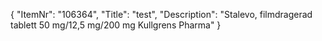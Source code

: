 {
  "ItemNr": "106364",
  "Title": "test",
  "Description": "Stalevo, filmdragerad tablett 50 mg/12,5 mg/200 mg Kullgrens Pharma"
}